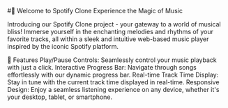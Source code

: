 #🎵 Welcome to Spotify Clone
Experience the Magic of Music

Introducing our Spotify Clone project - your gateway to a world of musical bliss! Immerse yourself in the enchanting melodies and rhythms of your favorite tracks, all within a sleek and intuitive web-based music player inspired by the iconic Spotify platform.

🚀 Features
Play/Pause Controls: Seamlessly control your music playback with just a click.
Interactive Progress Bar: Navigate through songs effortlessly with our dynamic progress bar.
Real-time Track Time Display: Stay in tune with the current track time displayed in real-time.
Responsive Design: Enjoy a seamless listening experience on any device, whether it's your desktop, tablet, or smartphone.
